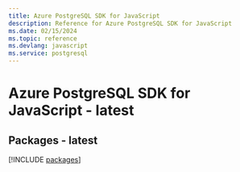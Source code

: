 ```yaml
---
title: Azure PostgreSQL SDK for JavaScript
description: Reference for Azure PostgreSQL SDK for JavaScript
ms.date: 02/15/2024
ms.topic: reference
ms.devlang: javascript
ms.service: postgresql
---
```

# Azure PostgreSQL SDK for JavaScript - latest
## Packages - latest
[!INCLUDE [packages](postgresql-index.md)]